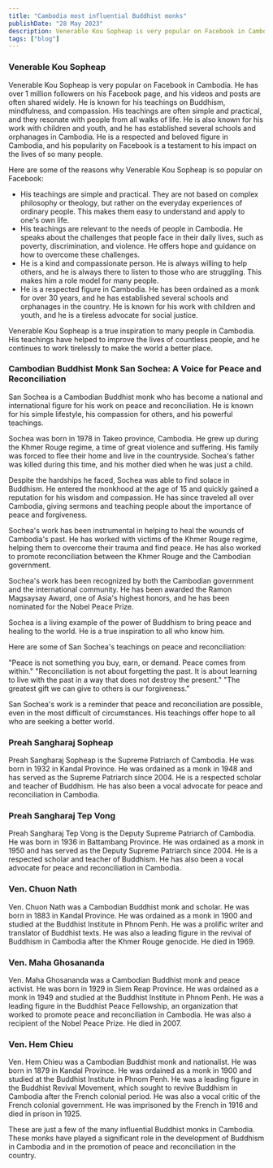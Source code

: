 ```yaml
---
title: "Cambodia most influential Buddhist monks"
publishDate: "28 May 2023"
description: Venerable Kou Sopheap is very popular on Facebook in Cambodia. He has over 1 million followers on his Facebook page
tags: ["blog"]
---
```


### Venerable Kou Sopheap

Venerable Kou Sopheap is very popular on Facebook in Cambodia. He has over 1 million followers on his Facebook page, and his videos and posts are often shared widely. He is known for his teachings on Buddhism, mindfulness, and compassion. His teachings are often simple and practical, and they resonate with people from all walks of life. He is also known for his work with children and youth, and he has established several schools and orphanages in Cambodia. He is a respected and beloved figure in Cambodia, and his popularity on Facebook is a testament to his impact on the lives of so many people.

Here are some of the reasons why Venerable Kou Sopheap is so popular on Facebook:

- His teachings are simple and practical. They are not based on complex philosophy or theology, but rather on the everyday experiences of ordinary people. This makes them easy to understand and apply to one's own life.
- His teachings are relevant to the needs of people in Cambodia. He speaks about the challenges that people face in their daily lives, such as poverty, discrimination, and violence. He offers hope and guidance on how to overcome these challenges.
- He is a kind and compassionate person. He is always willing to help others, and he is always there to listen to those who are struggling. This makes him a role model for many people.
- He is a respected figure in Cambodia. He has been ordained as a monk for over 30 years, and he has established several schools and orphanages in the country. He is known for his work with children and youth, and he is a tireless advocate for social justice.

Venerable Kou Sopheap is a true inspiration to many people in Cambodia. His teachings have helped to improve the lives of countless people, and he continues to work tirelessly to make the world a better place.

### Cambodian Buddhist Monk San Sochea: A Voice for Peace and Reconciliation

San Sochea is a Cambodian Buddhist monk who has become a national and international figure for his work on peace and reconciliation. He is known for his simple lifestyle, his compassion for others, and his powerful teachings.

Sochea was born in 1978 in Takeo province, Cambodia. He grew up during the Khmer Rouge regime, a time of great violence and suffering. His family was forced to flee their home and live in the countryside. Sochea's father was killed during this time, and his mother died when he was just a child.

Despite the hardships he faced, Sochea was able to find solace in Buddhism. He entered the monkhood at the age of 15 and quickly gained a reputation for his wisdom and compassion. He has since traveled all over Cambodia, giving sermons and teaching people about the importance of peace and forgiveness.

Sochea's work has been instrumental in helping to heal the wounds of Cambodia's past. He has worked with victims of the Khmer Rouge regime, helping them to overcome their trauma and find peace. He has also worked to promote reconciliation between the Khmer Rouge and the Cambodian government.

Sochea's work has been recognized by both the Cambodian government and the international community. He has been awarded the Ramon Magsaysay Award, one of Asia's highest honors, and he has been nominated for the Nobel Peace Prize.

Sochea is a living example of the power of Buddhism to bring peace and healing to the world. He is a true inspiration to all who know him.

Here are some of San Sochea's teachings on peace and reconciliation:

"Peace is not something you buy, earn, or demand. Peace comes from within." "Reconciliation is not about forgetting the past. It is about learning to live with the past in a way that does not destroy the present." "The greatest gift we can give to others is our forgiveness."

San Sochea's work is a reminder that peace and reconciliation are possible, even in the most difficult of circumstances. His teachings offer hope to all who are seeking a better world.

### Preah Sangharaj Sopheap

Preah Sangharaj Sopheap is the Supreme Patriarch of Cambodia. He was born in 1932 in Kandal Province. He was ordained as a monk in 1948 and has served as the Supreme Patriarch since 2004. He is a respected scholar and teacher of Buddhism. He has also been a vocal advocate for peace and reconciliation in Cambodia.

### Preah Sangharaj Tep Vong

Preah Sangharaj Tep Vong is the Deputy Supreme Patriarch of Cambodia. He was born in 1936 in Battambang Province. He was ordained as a monk in 1950 and has served as the Deputy Supreme Patriarch since 2004. He is a respected scholar and teacher of Buddhism. He has also been a vocal advocate for peace and reconciliation in Cambodia.

### Ven. Chuon Nath

Ven. Chuon Nath was a Cambodian Buddhist monk and scholar. He was born in 1883 in Kandal Province. He was ordained as a monk in 1900 and studied at the Buddhist Institute in Phnom Penh. He was a prolific writer and translator of Buddhist texts. He was also a leading figure in the revival of Buddhism in Cambodia after the Khmer Rouge genocide. He died in 1969.

### Ven. Maha Ghosananda

Ven. Maha Ghosananda was a Cambodian Buddhist monk and peace activist. He was born in 1929 in Siem Reap Province. He was ordained as a monk in 1949 and studied at the Buddhist Institute in Phnom Penh. He was a leading figure in the Buddhist Peace Fellowship, an organization that worked to promote peace and reconciliation in Cambodia. He was also a recipient of the Nobel Peace Prize. He died in 2007.

### Ven. Hem Chieu

Ven. Hem Chieu was a Cambodian Buddhist monk and nationalist. He was born in 1879 in Kandal Province. He was ordained as a monk in 1900 and studied at the Buddhist Institute in Phnom Penh. He was a leading figure in the Buddhist Revival Movement, which sought to revive Buddhism in Cambodia after the French colonial period. He was also a vocal critic of the French colonial government. He was imprisoned by the French in 1916 and died in prison in 1925.

These are just a few of the many influential Buddhist monks in Cambodia. These monks have played a significant role in the development of Buddhism in Cambodia and in the promotion of peace and reconciliation in the country.
